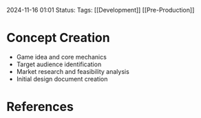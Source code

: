 2024-11-16 01:01
Status: 
Tags: [[Development]] [[Pre-Production]]

# Concept Creation

- Game idea and core mechanics
- Target audience identification
- Market research and feasibility analysis
- Initial design document creation
# References

